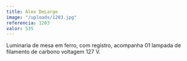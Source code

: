 ```yaml
---
title: Alex DeLarge
image: "/uploads/1203.jpg"
referencia: 1203
valor: 535
---
```


Luminaria de mesa em ferro, com registro, acompanha 01 lampada de filamento de carbono voltagem 127 V.
